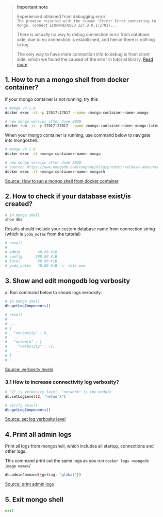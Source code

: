 > **Important note**
>  
> Experienced obtained from debugging error:  
> `The promise rejected with the reason "Error: Error connecting to mongo. connect ECONNREFUSED 127.0.0.1:27017...`
> 
> There is actually no way to debug connection error from database side, due to no connection is established, and hence there is nothing to log.
> 
> The only way to have more connection info to debug is from client side, which we found the caused of the error in tutorial library. [Read more](./readme-debug.md) 

## 1. How to run a mongo shell from docker container?

if your mongo container is not running, try this
```sh
# mongo v4.2.8
docker exec -it -p 27017:27017 --name <mongo-container-name> mongo

# new mongo version after June 2020
docker run -it -p 27017:27017 --name <mongo-container-name> mongo:latest mongosh
```


When your mongo container is running, use command below to navigate into mongoshell.
```sh
# mongo v4.2.8
docker exec -it <mongo-container-name> mongo

# new mongo version after June 2020
# source: https://www.mongodb.com/company/blog/product-release-announcement/introducing-the-new-shell
docker exec -it <mongo-container-name> mongosh
```

[Source: How to run a mongo shell from docker container](https://stackoverflow.com/a/32944935/7939633)

## 2. How to check if your database exist/is created?

```sh
# in mongo shell
show dbs
```

Results should include your custom database name from connection string (which is `yoda_notes` from the tutorial)
```sh
# result
#
# admin        40.00 KiB
# config      108.00 KiB
# local        80.00 KiB
# yoda_notes   40.00 KiB  <- this one
```


## 3. Show and edit mongodb log verbosity
a. Run command below to shows logs verbosity:
```sh
# in mongo shell
db.getLogComponents()

# result
#
# ...
# {
#   "verbosity" : 0,
#   ...
#   "network" : {
#     "verbosity" : -1,
#   ...
# }
# ...
```
[Source: verbosity levels](https://www.mongodb.com/docs/manual/reference/log-messages/#verbosity-levels)

### 3.1 How to increase connectivity log verbosity?
```sh
# "2" is verbosity level, "network" is the module
db.setLogLevel(2, "network")

# verify result
db.getLogComponents()
```
[Source: set log verbosity level](https://www.mongodb.com/docs/manual/reference/log-messages/#db.setloglevel--)

## 4. Print all admin logs
Print all logs from mongoshell, which includes all startup, connections and other logs.  

This command print out the same logs as you run `docker logs <mongodb image name>`/
```sh
db.adminCommand({getLog: "global"})
```
[Source: print admin logs](https://www.mongodb.com/docs/manual/reference/command/getLog/#syntax)


## 5. Exit mongo shell
```sh
exit
```


